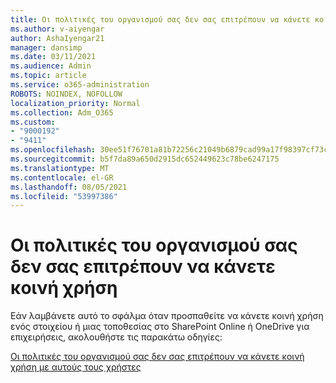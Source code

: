 ```yaml
---
title: Οι πολιτικές του οργανισμού σας δεν σας επιτρέπουν να κάνετε κοινή χρήση
ms.author: v-aiyengar
author: AshaIyengar21
manager: dansimp
ms.date: 03/11/2021
ms.audience: Admin
ms.topic: article
ms.service: o365-administration
ROBOTS: NOINDEX, NOFOLLOW
localization_priority: Normal
ms.collection: Adm_O365
ms.custom:
- "9000192"
- "9411"
ms.openlocfilehash: 30ee51f76701a81b72256c21049b6879cad99a17f98397cf73c8ce85d910867f
ms.sourcegitcommit: b5f7da89a650d2915dc652449623c78be6247175
ms.translationtype: MT
ms.contentlocale: el-GR
ms.lasthandoff: 08/05/2021
ms.locfileid: "53997386"
---
```

# <a name="your-organizations-policies-do-not-allow-you-to-share"></a>Οι πολιτικές του οργανισμού σας δεν σας επιτρέπουν να κάνετε κοινή χρήση

Εάν λαμβάνετε αυτό το σφάλμα όταν προσπαθείτε να κάνετε κοινή χρήση ενός στοιχείου ή μιας τοποθεσίας στο SharePoint Online ή OneDrive για επιχειρήσεις, ακολουθήστε τις παρακάτω οδηγίες:
 
[Οι πολιτικές του οργανισμού σας δεν σας επιτρέπουν να κάνετε κοινή χρήση με αυτούς τους χρήστες](https://docs.microsoft.com/sharepoint/troubleshoot/sharing-and-permissions/organization-policies-do-not-allow-you-to-share-with-users-error)